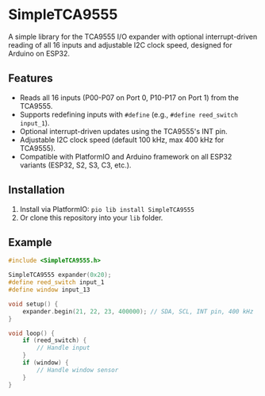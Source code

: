 # SimpleTCA9555

A simple library for the TCA9555 I/O expander with optional interrupt-driven reading of all 16 inputs and adjustable I2C clock speed, designed for Arduino on ESP32.

## Features
- Reads all 16 inputs (P00-P07 on Port 0, P10-P17 on Port 1) from the TCA9555.
- Supports redefining inputs with `#define` (e.g., `#define reed_switch input_1`).
- Optional interrupt-driven updates using the TCA9555's INT pin.
- Adjustable I2C clock speed (default 100 kHz, max 400 kHz for TCA9555).
- Compatible with PlatformIO and Arduino framework on all ESP32 variants (ESP32, S2, S3, C3, etc.).

## Installation
1. Install via PlatformIO: `pio lib install SimpleTCA9555`
2. Or clone this repository into your `lib` folder.

## Example
```cpp
#include <SimpleTCA9555.h>

SimpleTCA9555 expander(0x20);
#define reed_switch input_1
#define window input_13

void setup() {
    expander.begin(21, 22, 23, 400000); // SDA, SCL, INT pin, 400 kHz
}

void loop() {
    if (reed_switch) {
        // Handle input
    }
    if (window) {
        // Handle window sensor
    }
}
